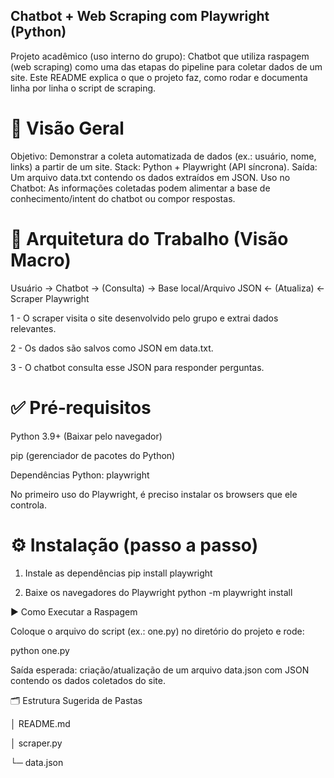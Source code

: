 ## Chatbot + Web Scraping com Playwright (Python)

Projeto acadêmico (uso interno do grupo): Chatbot que utiliza raspagem (web scraping) como uma das etapas do pipeline para coletar dados de um site. Este README explica o que o projeto faz, como rodar e documenta linha por linha o script de scraping.

# 🔎 Visão Geral

Objetivo: Demonstrar a coleta automatizada de dados (ex.: usuário, nome, links) a partir de um site.
Stack: Python + Playwright (API síncrona).
Saída: Um arquivo data.txt contendo os dados extraídos em JSON.
Uso no Chatbot: As informações coletadas podem alimentar a base de conhecimento/intent do chatbot ou compor respostas.

# 🧩 Arquitetura do Trabalho (Visão Macro)
Usuário → Chatbot → (Consulta) → Base local/Arquivo JSON ← (Atualiza) ← Scraper Playwright

1 - O scraper visita o site desenvolvido pelo grupo e extrai dados relevantes.

2 - Os dados são salvos como JSON em data.txt.

3 - O chatbot consulta esse JSON para responder perguntas.

# ✅ Pré‑requisitos

Python 3.9+ (Baixar pelo navegador)

pip (gerenciador de pacotes do Python)

Dependências Python:
    playwright

No primeiro uso do Playwright, é preciso instalar os browsers que ele controla.

# ⚙️ Instalação (passo a passo)

1) Instale as dependências
pip install playwright

2) Baixe os navegadores do Playwright
python -m playwright install

▶️ Como Executar a Raspagem

Coloque o arquivo do script (ex.: one.py) no diretório do projeto e rode:

python one.py

Saída esperada: criação/atualização de um arquivo data.json com JSON contendo os dados coletados do site.

🗂️ Estrutura Sugerida de Pastas

│  README.md

│  scraper.py         

└─ data.json

